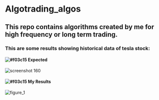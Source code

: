 # Algotrading_algos

##  This repo contains algorithms created by me for high frequency or long term trading.

### This are some results showing historical data of tesla stock:

#### ![#f03c15](https://placehold.it/15/f03c15/000000?text=+) Expected

![screenshot 160](https://user-images.githubusercontent.com/10709662/29187671-3241669a-7e2e-11e7-97b6-8176c54d07c8.png)

#### ![#f03c15](https://placehold.it/15/f03c15/000000?text=+) My Results

![figure_1](https://user-images.githubusercontent.com/10709662/29187596-f529ffb0-7e2d-11e7-8c9c-0b72d7557e78.png)





